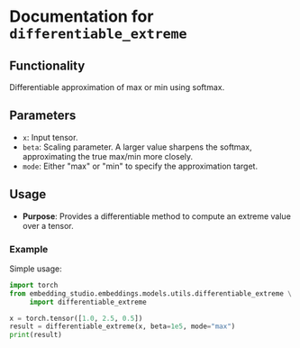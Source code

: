 # Documentation for `differentiable_extreme`

## Functionality
Differentiable approximation of max or min using softmax.

## Parameters
- `x`: Input tensor.
- `beta`: Scaling parameter. A larger value sharpens the softmax, 
  approximating the true max/min more closely.
- `mode`: Either "max" or "min" to specify the approximation target.

## Usage
- **Purpose**: Provides a differentiable method to compute an extreme value
  over a tensor.

### Example

Simple usage:

```python
import torch
from embedding_studio.embeddings.models.utils.differentiable_extreme \
     import differentiable_extreme

x = torch.tensor([1.0, 2.5, 0.5])
result = differentiable_extreme(x, beta=1e5, mode="max")
print(result)
```